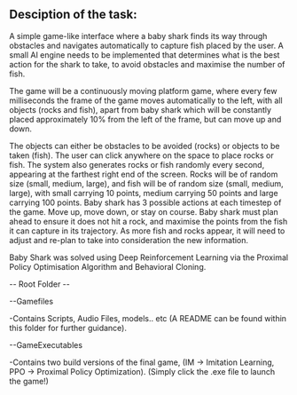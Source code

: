 ## Desciption of the task:

A simple game-like interface where a baby shark finds its way through obstacles and navigates
automatically to capture fish placed by the user. A small AI engine needs to be implemented
that determines what is the best action for the shark to take, to avoid obstacles and maximise
the number of fish.

The game will be a continuously moving platform game, where every few milliseconds the frame
of the game moves automatically to the left, with all objects (rocks and fish), apart from baby
shark which will be constantly placed approximately 10% from the left of the frame, but can
move up and down.

The objects can either be obstacles to be avoided (rocks) or objects to be taken (fish). The user
can click anywhere on the space to place rocks or fish. The system also generates rocks or fish
randomly every second, appearing at the farthest right end of the screen. Rocks will be of
random size (small, medium, large), and fish will be of random size (small, medium, large), with
small carrying 10 points, medium carrying 50 points and large carrying 100 points.
Baby shark has 3 possible actions at each timestep of the game. Move up, move down, or stay
on course. Baby shark must plan ahead to ensure it does not hit a rock, and maximise the points
from the fish it can capture in its trajectory. As more fish and rocks appear, it will need to adjust
and re-plan to take into consideration the new information.

Baby Shark was solved using Deep Reinforcement Learning via the Proximal Policy Optimisation Algorithm and Behavioral Cloning.

-- Root Folder --

--Gamefiles

-Contains Scripts, Audio Files, models.. etc (A README can be found within this folder for further guidance).

--GameExecutables

-Contains two build versions of the final game, (IM -> Imitation Learning, PPO -> Proximal Policy Optimization).
	  (Simply click the .exe file to launch the game!)
